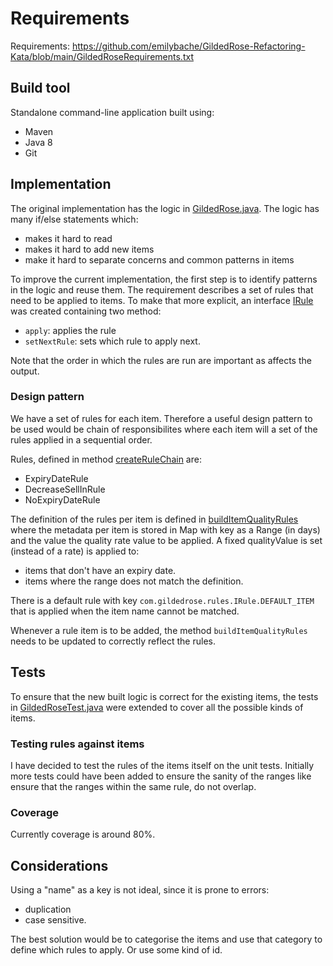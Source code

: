 # Requirements

Requirements: https://github.com/emilybache/GildedRose-Refactoring-Kata/blob/main/GildedRoseRequirements.txt

## Build tool

Standalone command-line application built using:

* Maven
* Java 8
* Git

## Implementation

The original implementation has the logic in [GildedRose.java](src/main/java/com/gildedrose/GildedRose.java).
The logic has many if/else statements which:
- makes it hard to read
- makes it hard to add new items
- make it hard to separate concerns and common patterns in items

To improve the current implementation, the first step is to identify patterns in
the logic and reuse them. The requirement describes a set of rules that need to be
applied to items. To make that more explicit, an interface
[IRule](src/main/java/com/gildedrose/rules/IRule.java) was created
containing two method:
- `apply`: applies the rule
- `setNextRule`: sets which rule to apply next.

Note that the order in which the rules are run are important as affects the output.

### Design pattern

We have a set of rules for each item. Therefore a useful design pattern to be used would be
chain of responsibilites where each item will a set of the rules applied
in a sequential order.

Rules, defined in method [createRuleChain](src/main/java/com/gildedrose/GildedRose.java) are:
- ExpiryDateRule
- DecreaseSellInRule
- NoExpiryDateRule

The definition of the rules per item is defined in [buildItemQualityRules](src/main/java/com/gildedrose/rules/AbstractRule.java)
where the metadata per item is stored in Map with key as a Range (in days) and the value the quality rate value to be applied.
A fixed qualityValue is set (instead of a rate) is applied to:
- items that don't have an expiry date.
- items where the range does not match the definition.

There is a default rule with key `com.gildedrose.rules.IRule.DEFAULT_ITEM` that is applied when the item name cannot be matched.

Whenever a rule item is to be added, the method `buildItemQualityRules` needs to be updated to correctly reflect the rules.

## Tests

To ensure that the new built logic is correct for the existing items,
the tests in [GildedRoseTest.java](src/test/java/com/gildedrose/GildedRoseTest.java)
were extended to cover all the possible kinds of items.

### Testing rules against items

I have decided to test the rules of the items itself on the unit tests. Initially more tests
could have been added to ensure the sanity of the ranges like ensure that the ranges within the same rule,
do not overlap.

### Coverage

Currently coverage is around 80%.

## Considerations

Using a "name" as a key is not ideal, since it is prone to errors:
- duplication
- case sensitive.

The best solution would be to categorise the items and use that category to define which rules to apply.
Or use some kind of id.
